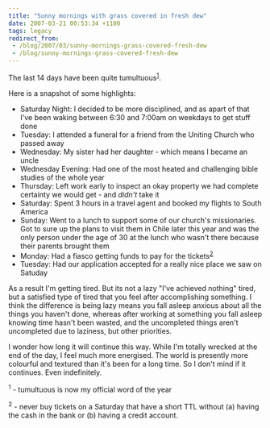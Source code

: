 ```yaml
---
title: "Sunny mornings with grass covered in fresh dew"
date: 2007-03-21 00:53:34 +1100
tags: legacy
redirect_from:
 - /blog/2007/03/sunny-mornings-grass-covered-fresh-dew
 - /blog/sunny-mornings-grass-covered-fresh-dew
---
```


The last 14 days have been quite tumultuous<sup><a href="#14dfoot-1">1</a></sup>.

Here is a snapshot of some highlights:<ul>
  <li>Saturday Night: I decided to be more disciplined, and as apart of that I've been waking between 6:30 and 7:00am on weekdays to get stuff done</li>
  <li>Tuesday: I attended a funeral for a friend from the Uniting Church who passed away</li>
  <li>Wednesday: My sister had her daughter - which means I became an uncle</li>
  <li>Wednesday Evening: Had one of the most heated and challenging bible studies of the whole year</li>
  <li>Thursday: Left work early to inspect an okay property we had complete certainty we would get - and <i>didn't</i> take it</li>
  <li>Saturday: Spent 3 hours in a travel agent and booked my flights to South America</li>
  <li>Sunday: Went to a lunch to support some of our church's missionaries. Got to sure up the plans to visit them in Chile later this year and was the only person under the age of 30 at the lunch who wasn't there because their parents brought them</li>
  <li>Monday: Had a fiasco getting funds to pay for the tickets<sup><a href="#14dfoot-2">2</a></sup></li>
  <li>Tuesday: Had our application accepted for a really nice place we saw on Satuday</li>
</ul>

As a result I'm getting tired. But its not a lazy "I've achieved nothing" tired, but a satisfied type of tired that you feel after accomplishing something. I think the difference is being lazy means you fall asleep anxious about all the things you haven't done, whereas after working at something you fall asleep knowing time hasn't been wasted, and the uncompleted things aren't uncompleted due to laziness, but other priorities.

I wonder how long it will continue this way. While I'm totally wrecked at the end of the day, I feel much more energised. The world is presently more colourful and textured than it's been for a long time. So I don't mind if it continues. Even indefinitely.

<sup><a name="14dfoot-1">1</a></sup> - tumultuous is now my official word of the year

<sup><a name="14dfoot-2">2</a></sup> - never buy tickets on a Saturday that have a short TTL without (a) having the cash in the bank or (b) having a credit account.
<!--break-->
